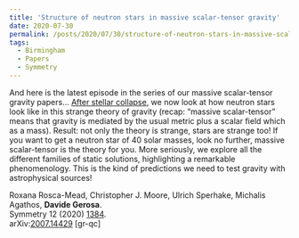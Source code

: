 ```yaml
---
title: 'Structure of neutron stars in massive scalar-tensor gravity'
date: 2020-07-30
permalink: /posts/2020/07/30/structure-of-neutron-stars-in-massive-scalar-tensor-gravity
tags:
  - Birmingham
  - Papers
  - Symmetry
---
```


And here is the latest episode in the series of our massive scalar-tensor gravity papers… [After stellar collapse](<../../../../../index.html?p=3399>), we now look at how neutron stars look like in this strange theory of gravity (recap: “massive scalar-tensor” means that gravity is mediated by the usual metric plus a scalar field which as a mass). Result: not only the theory is strange, stars are strange too! If you want to get a neutron star of 40 solar masses, look no further, massive scalar-tensor is the theory for you. More seriously, we explore all the different families of static solutions, highlighting a remarkable phenomenology. This is the kind of predictions we need to test gravity with astrophysical sources!

Roxana Rosca-Mead, Christopher J. Moore, Ulrich Sperhake, Michalis Agathos, **Davide Gerosa**.  
Symmetry 12 (2020) [1384](<https://www.mdpi.com/2073-8994/12/9/1384>).  
arXiv:[2007.14429](<https://arxiv.org/abs/2007.14429>) [gr-qc]

